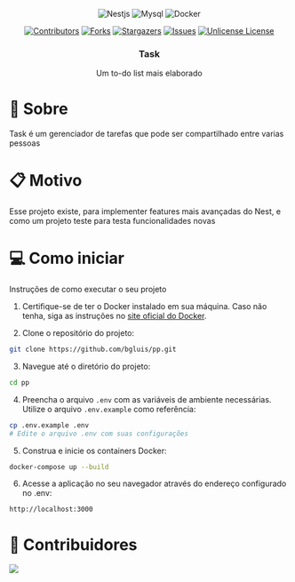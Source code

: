
<div align="center">

  ![Nestjs][Nestjs.io]
  ![Mysql][Mysql.io]
  ![Docker][Docker.io]

  [![Contributors][contributors-shield]][contributors-url]
  [![Forks][forks-shield]][forks-url]
  [![Stargazers][stars-shield]][stars-url]
  [![Issues][issues-shield]][issues-url]
  [![Unlicense License][license-shield]][license-url]

  <h3>Task</h3>
  Um to-do list mais elaborado
</div>

# 📖 Sobre 
Task é um gerenciador de tarefas que pode ser compartilhado entre varias pessoas

# 📋 Motivo
Esse projeto existe, para implementer features mais avançadas do Nest, e como um projeto teste para testa funcionalidades novas

# 💻 Como iniciar
Instruções de como executar o seu projeto
1. Certifique-se de ter o Docker instalado em sua máquina. Caso não tenha, siga as instruções no [site oficial do Docker](https://docs.docker.com/get-docker/).

2. Clone o repositório do projeto:
  ```sh
  git clone https://github.com/bgluis/pp.git
  ```

3. Navegue até o diretório do projeto:
  ```sh
  cd pp
  ```

4. Preencha o arquivo `.env` com as variáveis de ambiente necessárias. Utilize o arquivo `.env.example` como referência:
  ```sh
  cp .env.example .env
  # Edite o arquivo .env com suas configurações
  ```

5. Construa e inicie os containers Docker:
  ```sh
  docker-compose up --build
  ```

6. Acesse a aplicação no seu navegador através do endereço configurado no .env:
  ```
  http://localhost:3000
  ```

# 🤝 Contribuidores
 <a href = "https://github.com/bgluis/tasks/graphs/contributors">
   <img src = "https://contrib.rocks/image?repo=bgluis/tasks"/>
 </a>

[repossitory-path]: bgluis/tasks/
[contributors-shield]: https://img.shields.io/github/contributors/bgluis/tasks.svg?style=for-the-badge
[contributors-url]: https://github.com/bgluis/tasks/graphs/contributors
[forks-shield]: https://img.shields.io/github/forks/bgluis/tasks.svg?style=for-the-badge
[forks-url]: https://github.com/bgluis/tasks/network/members
[stars-shield]: https://img.shields.io/github/stars/bgluis/tasks.svg?style=for-the-badge
[stars-url]: https://github.com/bgluis/tasks/stargazers
[issues-shield]: https://img.shields.io/github/issues/bgluis/tasks.svg?style=for-the-badge
[issues-url]: https://github.com/bgluis/tasks/issues
[license-shield]: https://img.shields.io/github/license/bgluis/tasks.svg?style=for-the-badge
[license-url]: https://github.com/bgluis/tasks/blob/master/LICENSE.txt

[Nestjs.io]: https://img.shields.io/badge/nestjs-%23E0234E.svg?style=for-the-badge&logo=nestjs&logoColor=white
[Mysql.io]: https://img.shields.io/badge/MySQL-00000F?style=for-the-badge&logo=mysql&color=00758f&logoColor=white
[Docker.io]: https://img.shields.io/badge/Docker-2496ED?style=for-the-badge&logo=docker&logoColor=white
